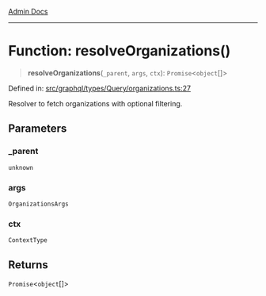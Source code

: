 [Admin Docs](/)

***

# Function: resolveOrganizations()

> **resolveOrganizations**(`_parent`, `args`, `ctx`): `Promise`\<`object`[]\>

Defined in: [src/graphql/types/Query/organizations.ts:27](https://github.com/PurnenduMIshra129th/talawa-api/blob/121a22b3ddb398bf77a0d89bb0bf3c4462b4730c/src/graphql/types/Query/organizations.ts#L27)

Resolver to fetch organizations with optional filtering.

## Parameters

### \_parent

`unknown`

### args

`OrganizationsArgs`

### ctx

`ContextType`

## Returns

`Promise`\<`object`[]\>

